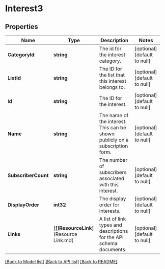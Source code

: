# Interest3

## Properties
Name | Type | Description | Notes
------------ | ------------- | ------------- | -------------
**CategoryId** | **string** | The id for the interest category. | [optional] [default to null]
**ListId** | **string** | The ID for the list that this interest belongs to. | [optional] [default to null]
**Id** | **string** | The ID for the interest. | [optional] [default to null]
**Name** | **string** | The name of the interest. This can be shown publicly on a subscription form. | [optional] [default to null]
**SubscriberCount** | **string** | The number of subscribers associated with this interest. | [optional] [default to null]
**DisplayOrder** | **int32** | The display order for interests. | [optional] [default to null]
**Links** | [**[]ResourceLink**](Resource Link.md) | A list of link types and descriptions for the API schema documents. | [optional] [default to null]

[[Back to Model list]](../README.md#documentation-for-models) [[Back to API list]](../README.md#documentation-for-api-endpoints) [[Back to README]](../README.md)


